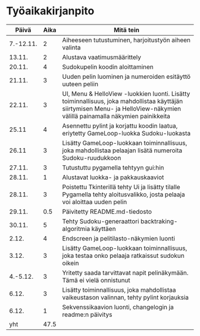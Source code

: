 # Työaikakirjanpito

| Päivä | Aika | Mitä tein |
| ---- | ---- | ---- |
| 7.-12.11. | 2 | Aiheeseen tutustuminen, harjoitustyön aiheen valinta |
| 13.11. | 2 | Alustava vaatimusmäärittely |
| 20.11. | 4 | Sudokupelin koodin aloittaminen |
| 21.11. | 3 | Uuden pelin luominen ja numeroiden esitäyttö uuteen peliin |
| 22.11. | 3 | UI, Menu & HelloView -luokkien luonti. Lisätty toiminnallisuus, joka mahdollistaa käyttäjän siirtymisen Menu- ja HelloView-näkymien välillä painamalla näkymien painikkeita |
| 25.11 | 4 | Asennettu pylint ja korjattu koodin laatua, eriytetty GameLoop-luokka Sudoku-luokasta |
| 26.11 | 3 | Lisätty GameLoop-luokkaan toiminnallisuus, joka mahdollistaa pelaajan lisätä numeroita Sudoku-ruudukkoon |
| 27.11. | 3 | Tutustuttu pygamella tehtyyn gui:hin |
| 28.11. | 1 | Alustavat luokka- ja pakkauskaaviot | 
| 28.11. | 3 | Poistettu Tkinterillä tehty Ui ja lisätty tilalle Pygamella tehty aloitusvalikko, josta pelaaja voi aloittaa uuden pelin |
| 29.11. | 0.5 | Päivitetty README.md-tiedosto | 
| 30.11. | 5 | Tehty Sudoku-generaattori backtraking-algoritmia käyttäen |
| 2.12. | 4 | Endscreen ja pelitilasto-näkymien luonti | 
| 3.12. | 3 | Lisätty GameLoop-luokkaan toiminnallisuus, joka testaa onko pelaaja ratkaissut sudokun oikein |
| 4.-5.12. | 3 | Yritetty saada tarvittavat napit pelinäkymään. Tämä ei vielä onnistunut |
| 6.12. | 3 | Lisätty toiminnallisuus, joka mahdollistaa vaikeustason valinnan, tehty pylint korjauksia |
| 6.12. | 1 | Sekvenssikaavion luonti, changelogin ja readme:n päivitys | 
| yht | 47.5 | 
